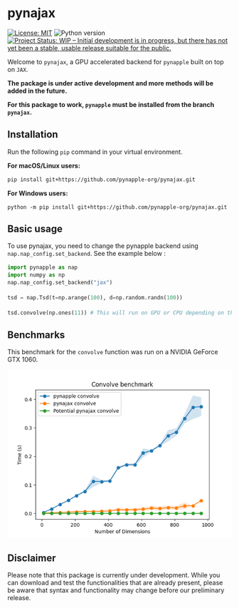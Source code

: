 # pynajax 

[![License: MIT](https://img.shields.io/badge/License-MIT-yellow.svg)](https://github.com/pynapple-org/pynajax/blob/main/LICENSE)
![Python version](https://img.shields.io/badge/python-3.10-blue.svg)
[![Project Status: WIP – Initial development is in progress, but there has not yet been a stable, usable release suitable for the public.](https://www.repostatus.org/badges/latest/wip.svg)](https://www.repostatus.org/#wip)

Welcome to `pynajax`, a GPU accelerated backend for `pynapple` built on top on `JAX`.

__The package is under active development and more methods will be added in the future.__


__For this package to work, `pynapple` must be installed from the branch `pynajax`.__


## Installation
Run the following `pip` command in your virtual environment.

**For macOS/Linux users:**
 ```bash
 pip install git+https://github.com/pynapple-org/pynajax.git
 ```

**For Windows users:**
 ```
 python -m pip install git+https://github.com/pynapple-org/pynajax.git
 ```

## Basic usage

To use pynajax, you need to change the pynapple backend using `nap.nap_config.set_backend`. See the example below : 

```python
import pynapple as nap
import numpy as np
nap.nap_config.set_backend("jax")

tsd = nap.Tsd(t=np.arange(100), d=np.random.randn(100))

tsd.convolve(np.ones(11)) # This will run on GPU or CPU depending on the jax installation
```

## Benchmarks

This benchmark for the `convolve` function was run on a NVIDIA GeForce GTX 1060.

![benchmark_convolve](./images/convolve_benchmark.png)


## Disclaimer

Please note that this package is currently under development. While you can
download and test the functionalities that are already present, please be aware
that syntax and functionality may change before our preliminary release.

